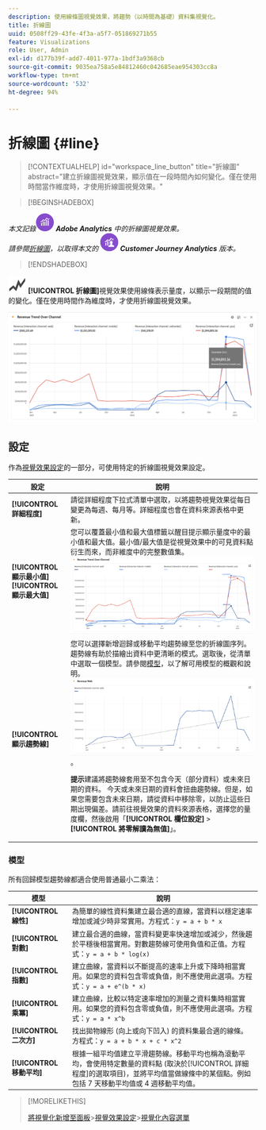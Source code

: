 ```yaml
---
description: 使用線條圖視覺效果，將趨勢（以時間為基礎）資料集視覺化。
title: 折線圖
uuid: 0508ff29-43fe-4f3a-a5f7-051869271b55
feature: Visualizations
role: User, Admin
exl-id: d177b39f-add7-4011-977a-1bdf3a9368cb
source-git-commit: 9035ea758a5e84812460c042685eae954303cc8a
workflow-type: tm+mt
source-wordcount: '532'
ht-degree: 94%

---
```


# 折線圖 {#line}

<!-- markdownlint-disable MD034 -->

>[!CONTEXTUALHELP]
>id="workspace_line_button"
>title="折線圖"
>abstract="建立折線圖視覺效果，顯示值在一段時間內如何變化。僅在使用時間當作維度時，才使用折線圖視覺效果。"

<!-- markdownlint-enable MD034 -->


>[!BEGINSHADEBOX]

_本文記錄_![AdobeAnalytics](/help/assets/icons/AdobeAnalytics.svg) _&#x200B;**Adobe Analytics** 中的折線圖視覺效果。_<br/>_請參閱[折線圖](https://experienceleague.adobe.com/zh-hant/docs/analytics-platform/using/cja-workspace/visualizations/line)，以取得本文的_ ![CustomerJourneyAnalytics](/help/assets/icons/CustomerJourneyAnalytics.svg) _&#x200B;**Customer Journey Analytics** 版本。_

>[!ENDSHADEBOX]

![GraphTrend](/help/assets/icons/GraphTrend.svg) **[!UICONTROL 折線圖]**&#x200B;視覺效果使用線條表示量度，以顯示一段期間的值的變化。僅在使用時間作為維度時，才使用折線圖視覺效果。

![折線圖視覺效果](assets/line-viz.png)


## 設定

作為[視覺效果設定](freeform-analysis-visualizations.md#settings)的一部分，可使用特定的折線圖視覺效果設定。

| 設定 | 說明 |
|---|---|
| **[!UICONTROL 詳細程度]** | 請從詳細程度下拉式清單中選取，以將趨勢視覺效果從每日變更為每週、每月等。詳細程度也會在資料來源表格中更新。 |
| **[!UICONTROL 顯示最小值]**<br/>**[!UICONTROL 顯示最大值&#x200B;]** | 您可以覆蓋最小值和最大值標籤以醒目提示顯示量度中的最小值和最大值。最小值/最大值是從視覺效果中的可見資料點衍生而來，而非維度中的完整數值集。<br/>![使用最小值和最大值標籤的覆蓋。](assets/min-max-labels.png) |
| **[!UICONTROL 顯示趨勢線]** | 您可以選擇新增迴歸或移動平均趨勢線至您的折線圖序列。趨勢線有助於描繪出資料中更清晰的模式。選取後，從清單中選取一個模型。請參閱[模型](#models)，以了解可用模型的概觀和說明。<br/>![線性趨勢線](assets/show-linear-trendline.png)。<p>**提示**&#x200B;建議將趨勢線套用至不包含今天（部分資料）或未來日期的資料。 今天或未來日期的資料會扭曲趨勢線。但是，如果您需要包含未來日期，請從資料中移除零，以防止這些日期出現偏差。請前往視覺效果的資料來源表格，選擇您的量度欄，然後啟用「**[!UICONTROL 欄位設定]** > **[!UICONTROL 將零解讀為無值]**」。</p> |

### 模型

所有回歸模型趨勢線都適合使用普通最小二乘法：

| 模型 | 說明 |
| --- | --- |
| **[!UICONTROL 線性]** | 為簡單的線性資料集建立最合適的直線，當資料以穩定速率增加或減少時非常實用。方程式：`y = a + b * x` |
| **[!UICONTROL 對數]** | 建立最合適的曲線，當資料變更率快速增加或減少，然後趨於平穩後相當實用。對數趨勢線可使用負值和正值。方程式：`y = a + b * log(x)` |
| **[!UICONTROL 指數]** | 建立曲線，當資料以不斷提高的速率上升或下降時相當實用。如果您的資料包含零或負值，則不應使用此選項。方程式：`y = a + e^(b * x)` |
| **[!UICONTROL 乘冪]** | 建立曲線，比較以特定速率增加的測量之資料集時相當實用。如果您的資料包含零或負值，則不應使用此選項。方程式：`y = a * x^b` |
| **[!UICONTROL 二次方]** | 找出拋物線形 (向上或向下凹入) 的資料集最合適的線條。方程式：`y = a + b * x + c * x^2` |
| **[!UICONTROL 移動平均]** | 根據一組平均值建立平滑趨勢線。移動平均也稱為滾動平均，會使用特定數量的資料點 (取決於[!UICONTROL 詳細程度]的選取項目)，並將平均值當做線條中的某個點。例如包括 7 天移動平均值或 4 週移動平均值。 |

>[!MORELIKETHIS]
>
>[將視覺化新增至面板](/help/analyze/analysis-workspace/visualizations/freeform-analysis-visualizations.md#add-visualizations-to-a-panel)
>&#x200B;>[視覺效果設定](/help/analyze/analysis-workspace/visualizations/freeform-analysis-visualizations.md#settings)
>&#x200B;>[視覺化內容選單](/help/analyze/analysis-workspace/visualizations/freeform-analysis-visualizations.md#context-menu)
>


